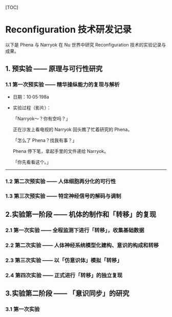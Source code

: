 [TOC]



# Reconfiguration 技术研发记录 #

以下是 Phena 与 Narryok 在 Nu 世界中研究 Reconfiguration 技术的实验记录与成果。

## 1. 预实验 —— 原理与可行性研究

### 1.1 第一次预实验 —— 精华操纵能力的复现与解析

-   日期：10·05·198a

-   实验过程（影片）：

    「Narryok～？你有空吗？」

    正在沙发上看电视的 Narryok 回头瞧了忙着研究的 Phena。

    「怎么了 Phena？找我有事？」

    Phena 停下笔，拿起手里的文件递给 Narryok。

    「你先看看这个。」

---



### 1.2 第二次预实验 —— 人体细胞再分化的可行性

### 1.3 第三次预实验 —— 特定神经信号的解码与调制

## 2.实验第一阶段 —— 机体的制作和「转移」的复现

### 2.1 第一次实验 —— 全程监测下进行「转移」，收集基础数据

### 2.2 第二次实验 —— 人体神经系统模型化建构、意识的构成和转移

### 2.3 第三次实验 —— 以「仿意识体」模拟「转移」

### 2.4 第四次实验 —— 正式进行「转移」的独立复现

## 3.实验第二阶段 —— 「意识同步」的研究

### 3.1 第一次实验